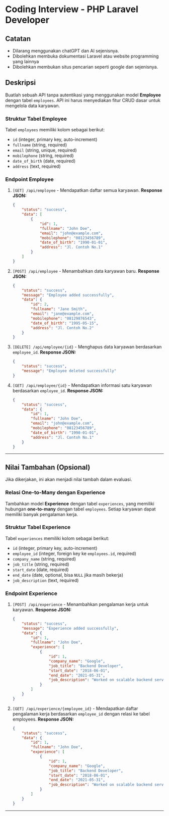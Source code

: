 # Coding Interview - PHP Laravel Developer

## **Catatan**
- Dilarang menggunakan chatGPT dan AI sejenisnya.
- Dibolehkan membuka dokumentasi Laravel atau website programming yang lainnya
- Dibolehkan membukan situs pencarian seperti google dan sejenisnya.

## Deskripsi
Buatlah sebuah API tanpa autentikasi yang menggunakan model **Employee** dengan tabel `employees`. API ini harus menyediakan fitur CRUD dasar untuk mengelola data karyawan.

### **Struktur Tabel Employee**
Tabel `employees` memiliki kolom sebagai berikut:
- `id` (integer, primary key, auto-increment)
- `fullname` (string, required)
- `email` (string, unique, required)
- `mobilephone` (string, required)
- `date_of_birth` (date, required)
- `address` (text, required)

### **Endpoint Employee**
1. `[GET] /api/employee` - Mendapatkan daftar semua karyawan.
   **Response JSON:**
   ```json
   {
       "status": "success",
       "data": [
           {
               "id": 1,
               "fullname": "John Doe",
               "email": "john@example.com",
               "mobilephone": "08123456789",
               "date_of_birth": "1990-01-01",
               "address": "Jl. Contoh No.1"
           }
       ]
   }
   ```

2. `[POST] /api/employee` - Menambahkan data karyawan baru.
   **Response JSON:**
   ```json
   {
       "status": "success",
       "message": "Employee added successfully",
       "data": {
           "id": 2,
           "fullname": "Jane Smith",
           "email": "jane@example.com",
           "mobilephone": "08129876543",
           "date_of_birth": "1995-05-15",
           "address": "Jl. Contoh No.2"
       }
   }
   ```

3. `[DELETE] /api/employee/{id}` - Menghapus data karyawan berdasarkan `employee_id`.
   **Response JSON:**
   ```json
   {
       "status": "success",
       "message": "Employee deleted successfully"
   }
   ```

4. `[GET] /api/employee/{id}` - Mendapatkan informasi satu karyawan berdasarkan `employee_id`.
   **Response JSON:**
   ```json
   {
       "status": "success",
       "data": {
           "id": 1,
           "fullname": "John Doe",
           "email": "john@example.com",
           "mobilephone": "08123456789",
           "date_of_birth": "1990-01-01",
           "address": "Jl. Contoh No.1"
       }
   }
   ```

---

## **Nilai Tambahan (Opsional)**
Jika dikerjakan, ini akan menjadi nilai tambah dalam evaluasi.

### **Relasi One-to-Many dengan Experience**
Tambahkan model **Experience** dengan tabel `experiences`, yang memiliki hubungan **one-to-many** dengan tabel `employees`. Setiap karyawan dapat memiliki banyak pengalaman kerja.

### **Struktur Tabel Experience**
Tabel `experiences` memiliki kolom sebagai berikut:
- `id` (integer, primary key, auto-increment)
- `employee_id` (integer, foreign key ke `employees.id`, required)
- `company_name` (string, required)
- `job_title` (string, required)
- `start_date` (date, required)
- `end_date` (date, optional, bisa `NULL` jika masih bekerja)
- `job_description` (text, required)

### **Endpoint Experience**
1. `[POST] /api/experience` - Menambahkan pengalaman kerja untuk karyawan.
   **Response JSON:**
   ```json
   {
       "status": "success",
       "message": "Experience added successfully",
       "data": {
           "id": 1,
           "fullname": "John Doe",
           "experience": [
               {
                   "id": 1,
                   "company_name": "Google",
                   "job_title": "Backend Developer",
                   "start_date": "2018-06-01",
                   "end_date": "2021-05-31",
                   "job_description": "Worked on scalable backend services."
               }
           ]
       }
   }
   ```

2. `[GET] /api/experience/{employee_id}` - Mendapatkan daftar pengalaman kerja berdasarkan `employee_id` dengan relasi ke tabel employees.
   **Response JSON:**
   ```json
   {
       "status": "success",
       "data": {
           "id": 1,
           "fullname": "John Doe",
           "experience": [
               {
                   "id": 1,
                   "company_name": "Google",
                   "job_title": "Backend Developer",
                   "start_date": "2018-06-01",
                   "end_date": "2021-05-31",
                   "job_description": "Worked on scalable backend services."
               }
           ]
       }
   }
   ```

---
